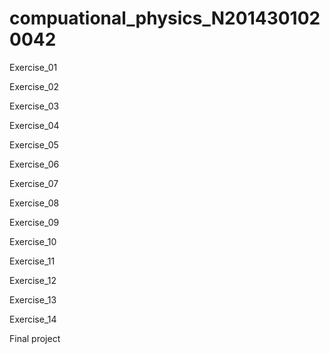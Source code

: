 # compuational_physics_N2014301020042
Exercise_01

Exercise_02

Exercise_03

Exercise_04

Exercise_05

Exercise_06 

Exercise_07 

Exercise_08 

Exercise_09

Exercise_10

Exercise_11

Exercise_12

Exercise_13

Exercise_14

Final project

